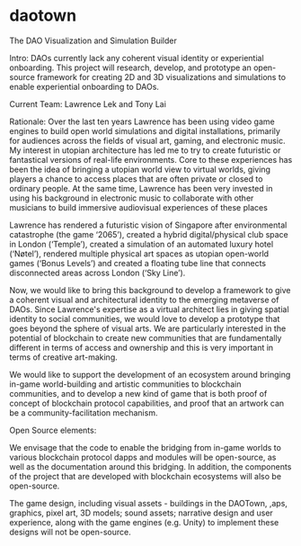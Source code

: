 # daotown
The DAO Visualization and Simulation Builder

Intro:
DAOs currently lack any coherent visual identity or experiential onboarding. This project will research, develop, and prototype an open-source framework for creating 2D and 3D visualizations and simulations to enable experiential onboarding to DAOs.

Current Team: 
Lawrence Lek and Tony Lai

Rationale:
Over the last ten years Lawrence has been using video game engines to build open world simulations and digital installations, primarily for audiences across the fields of visual art, gaming, and electronic music. My interest in utopian architecture has led me to try to create futuristic or fantastical versions of real-life environments. Core to these experiences has been the idea of bringing a utopian world view to virtual worlds, giving players a chance to access places that are often private or closed to ordinary people. At the same time, Lawrence has been very invested in using his background in electronic music to collaborate with other musicians to build immersive audiovisual experiences of these places

Lawrence has rendered a futuristic vision of Singapore after environmental catastrophe (the game ‘2065’), created a hybrid digital/physical club space in London (‘Temple’), created a simulation of an automated luxury hotel (‘Nøtel’), rendered multiple physical art spaces as utopian open-world games (‘Bonus Levels’) and created a floating tube line that connects disconnected areas across London (‘Sky Line’).

Now, we would like to bring this background to develop a framework to give a coherent visual and architectural identity to the emerging metaverse of DAOs. Since Lawrence's expertise as a virtual architect lies in giving spatial identity to social communities, we would love to develop a prototype that goes beyond the sphere of visual arts. We are particularly interested in the potential of blockchain to create new communities that are fundamentally different in terms of access and ownership and this is very important in terms of creative art-making.

We would like to support the development of an ecosystem around bringing in-game world-building and artistic communities to blockchain communities, and to develop a new kind of game that is both proof of concept of blockchain protocol capabilities, and proof that an artwork can be a community-facilitation mechanism. 

Open Source elements:

We envisage that the code to enable the bridging from in-game worlds to various blockchain protocol dapps and modules will be open-source, as well as the documentation around this bridging. In addition, the components of the project that are developed with blockchain ecosystems will also be open-source. 

The game design, including visual assets - buildings in the DAOTown, ,aps, graphics, pixel art, 3D models; sound assets; narrative design and user experience, along with the game engines (e.g. Unity) to implement these designs will not be open-source.

